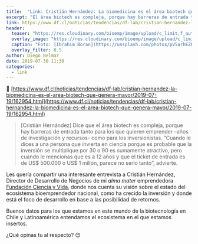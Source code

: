 ```yaml
---
title:  "Link: Cristián Hernández: La biomedicina es el área biotech que genera mayor retorno a la inversión"
excerpt: "El área biotech es compleja, porque hay barreras de entrada tanto para los que quieren emprender –años de investigación y recursos- como para los inversionistas."
link: https://www.df.cl/noticias/tendencias/df-lab/cristian-hernandez-la-biomedicina-es-el-area-biotech-que-genera-mayor/2019-07-19/162954.html
header:
  teaser: "https://res.cloudinary.com/bioemp/image/upload/c_limit,f_auto,q_auto,w_400/b2/jeringas.jpg"
  overlay_image: "https://res.cloudinary.com/bioemp/image/upload/c_limit,f_auto,q_auto,w_1200/b2/jeringas.jpg"
  caption: "Foto: [Ibrahim Boran](https://unsplash.com/photos/pV5arhEZHiA) @ Unsplash"
  overlay_filter: 0.5
author: Diego Belmar
date: 2019-07-30 11:30
categories:
  - link
---
```


:twisted_rightwards_arrows: [https://www.df.cl/noticias/tendencias/df-lab/cristian-hernandez-la-biomedicina-es-el-area-biotech-que-genera-mayor/2019-07-19/162954.html](https://www.df.cl/noticias/tendencias/df-lab/cristian-hernandez-la-biomedicina-es-el-area-biotech-que-genera-mayor/2019-07-19/162954.html)

> [Cristián Hernández] Dice que el área biotech es compleja, porque hay barreras de entrada tanto para los que quieren emprender –años de investigación y recursos- como para los inversionistas. “Cuando le dices a una persona que invierta en ciencia porque es probable que la inversión se multiplique por 30 o 90 es sumamente atractivo, pero cuando le mencionas que es a 12 años y que el ticket de entrada es de US$ 500.000 o US$ 1 millón, parece no serlo tanto”, advierte. 

Les quería compartir una interesante entrevista a Cristián Hernández, Director de Desarrollo de Negocios de mi *alma mater* emprendedora [Fundación Ciencia y Vida](http://www.cienciavida.org), donde nos cuenta su visión sobre el estado del ecosistema bioemprendedor nacional, como ha crecido la inversión y donde está el foco de desarrollo en base a las posibilidad de retornos. 

Buenos datos para los que estamos en este mundo de la biotecnología en Chile y Latinoamérica entendamos el ecosistema en el que estamos insertos.

¿Qué opinas tu al respecto? :blush:
